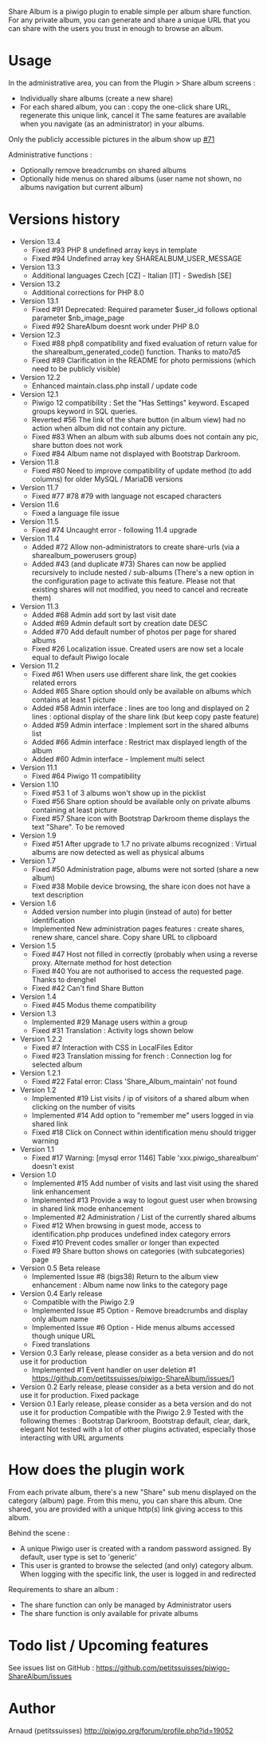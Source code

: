 Share Album is a piwigo plugin to enable simple per album share function.
For any private album, you can generate and share a unique URL that you can share with the users you trust in enough to browse an album.
# Usage
In the administrative area, you can from the Plugin > Share album screens : 
- Individually share albums (create a new share)
- For each shared album, you can : copy the one-click share URL, regenerate this unique link, cancel it
The same features are available when you navigate (as an administrator) in your albums.

Only the publicly accessible pictures in the album show up [#71](https://github.com/petitssuisses/piwigo-ShareAlbum/issues/71)

Administrative functions : 
* Optionally remove breadcrumbs on shared albums
* Optionally hide menus on shared albums (user name not shown, no albums navigation but current album)

# Versions history
* Version 13.4
  * Fixed #93 PHP 8 undefined array keys in template 
  * Fixed #94 Undefined array key SHAREALBUM_USER_MESSAGE
* Version 13.3
  * Additional languages Czech [CZ] - Italian [IT] - Swedish [SE]
* Version 13.2
  * Additional corrections for PHP 8.0
* Version 13.1
  * Fixed #91 Deprecated: Required parameter $user_id follows optional parameter $nb_image_page
  * Fixed #92 ShareAlbum doesnt work under PHP 8.0
* Version 12.3
  * Fixed #88 php8 compatibility and fixed evaluation of return value for the sharealbum_generated_code() function. Thanks to mato7d5
  * Fixed #89 Clarification in the README for photo permissions (which need to be publicly visible)
* Version 12.2
  * Enhanced maintain.class.php install / update code 
* Version 12.1
  * Piwigo 12 compatibility : Set the "Has Settings" keyword. Escaped groups keyword in SQL queries.
  * Reverted #56 The link of the share button (in album view) had no action when album did not contain any picture.
  * Fixed #83 When an album with sub albums does not contain any pic, share button does not work
  * Fixed #84 Album name not displayed with Bootstrap Darkroom.
* Version 11.8
  * Fixed #80 Need to improve compatibility of update method (to add columns) for older MySQL / MariaDB versions
* Version 11.7
  * Fixed #77 #78 #79 with language not escaped characters
* Version 11.6
  * Fixed a language file issue
* Version 11.5
  * Fixed #74 Uncaught error - following 11.4 upgrade
* Version 11.4
  * Added #72 Allow non-administrators to create share-urls (via a sharealbum_powerusers group)
  * Added #43 (and duplicate #73) Shares can now be applied recursively to include nested / sub-albums (There's a new option in the configuration page to activate this feature. Please not that existing shares will not modified, you need to cancel and recreate them)
* Version 11.3
  * Added #68 Admin add sort by last visit date
  * Added #69 Admin default sort by creation date DESC
  * Added #70 Add default number of photos per page for shared albums
  * Fixed #26 Localization issue. Created users are now set a locale equal to default Piwigo locale
* Version 11.2
  * Fixed #61 When users use different share link, the get cookies related errors
  * Added #65 Share option should only be available on albums which contains at least 1 picture
  * Added #58 Admin interface : lines are too long and displayed on 2 lines : optional display of the share link (but keep copy paste feature)
  * Added #59 Admin interface : Implement sort in the shared albums list
  * Added #66 Admin interface : Restrict max displayed length of the album
  * Added #60 Admin interface - Implement multi select
* Version 11.1
  * Fixed #64 Piwigo 11 compatibility
* Version 1.10
  * Fixed #53 1 of 3 albums won't show up in the picklist
  * Fixed #56 Share option should be available only on private albums containing at least picture
  * Fixed #57 Share icon with Bootstrap Darkroom theme displays the text "Share". To be removed
* Version 1.9
  * Fixed #51 After upgrade to 1.7 no private albums recognized : Virtual albums are now detected as well as physical albums
* Version 1.7
  * Fixed #50 Administration page, albums were not sorted (share a new album)
  * Fixed #38 Mobile device browsing, the share icon does not have a text description 
* Version 1.6
  * Added version number into plugin (instead of auto) for better identification
  * Implemented New administration pages features : create shares, renew share, cancel share. Copy share URL to clipboard
* Version 1.5
  * Fixed #47 Host not filled in correctly (probably when using a reverse proxy. Alternate method for host detection
  * Fixed #40 You are not authorised to access the requested page. Thanks to drenghel
  * Fixed #42 Can't find Share Button
* Version 1.4
  * Fixed #45 Modus theme compatibility
* Version 1.3
  * Implemented #29 Manage users within a group
  * Fixed #31 Translation : Activity logs shown below
* Version 1.2.2
  * Fixed #7 Interaction with CSS in LocalFiles Editor
  * Fixed #23 Translation missing for french : Connection log for selected album
* Version 1.2.1
  * Fixed #22 Fatal error: Class 'Share_Album_maintain' not found
* Version 1.2
  * Implemented #19 List visits / ip of visitors of a shared album when clicking on the number of visits 
  * Implemented #14 Add option to "remember me" users logged in via shared link
  * Fixed #18 Click on Connect within identification menu should trigger warning
* Version 1.1 
  * Fixed #17 Warning: [mysql error 1146] Table 'xxx.piwigo_sharealbum' doesn't exist
* Version 1.0 
  * Implemented #15 Add number of visits and last visit using the shared link enhancement 
  * Implemented #13 Provide a way to logout guest user when browsing in shared link mode enhancement
  * Implemented #2 Administration / List of the currently shared albums
  * Fixed #12 When browsing in guest mode, access to identification.php produces undefined index category errors
  * Fixed #10 Prevent codes smaller or longer than expected
  * Fixed #9 Share button shows on categories (with subcategories) page
* Version 0.5 Beta release
  * Implemented Issue #8 (bigs38) Return to the album view enhancement : Album name now links to the category page
* Version 0.4 Early release
  * Compatible with the Piwigo 2.9
  * Implemented Issue #5 Option - Remove breadcrumbs and display only album name
  * Implemented Issue #6 Option - Hide menus albums accessed though unique URL
  * Fixed translations
* Version 0.3 Early release, please consider as a beta version and do not use it for production
  * Implemented #1 Event handler on user deletion #1 https://github.com/petitssuisses/piwigo-ShareAlbum/issues/1
* Version 0.2 Early release, please consider as a beta version and do not use it for production. Fixed package
* Version 0.1 Early release, please consider as a beta version and do not use it for production
  Compatible with the Piwigo 2.9
  Tested with the following themes : Bootstrap Darkroom, Bootstrap default, clear, dark, elegant
  Not tested with a lot of other plugins activated, especially those interacting with URL arguments
			  
# How does the plugin work
From each private album, there's a new "Share" sub menu displayed on the category (album) page.
From this menu, you can share this album.
One shared, you are provided with a unique http(s) link giving access to this album.

Behind the scene :
* A unique Piwigo user is created with a random password assigned. By default, user type is set to 'generic' 
* This user is granted to browse the selected (and only) category album. When logging with the specific link, the user is logged in and redirected

Requirements to share an album : 
- The share function can only be managed by Administrator users
- The share function is only available for private albums

# Todo list / Upcoming features
See issues list on GitHub : https://github.com/petitssuisses/piwigo-ShareAlbum/issues

# Author 
Arnaud (petitssuisses) http://piwigo.org/forum/profile.php?id=19052
